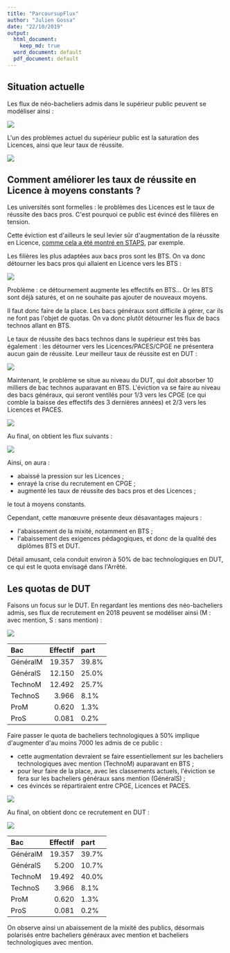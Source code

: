 ```yaml
---
title: "ParcoursupFlux"
author: "Julien Gossa"
date: "22/10/2019"
output:
  html_document: 
    keep_md: true
  word_document: default
  pdf_document: default
---
```







## Situation actuelle

Les flux de néo-bacheliers admis dans le supérieur public peuvent se modéliser ainsi :

![](parcoursupFlux_files/figure-html/flux.actuel-1.png)<!-- -->


L'un des problèmes actuel du supérieur public est la saturation des Licences, ainsi que leur taux de réussite.

![](parcoursupFlux_files/figure-html/flux.actuel.L-1.png)<!-- -->



## Comment améliorer les taux de réussite en Licence à moyens constants ?

Les universités sont formelles : le problèmes des Licences est le taux de réussite des bacs pros. C'est pourquoi ce public est évincé des filières en tension. 

Cette éviction est d'ailleurs le seul levier sûr d'augmentation de la réussite en Licence, [comme cela a été montré en STAPS](http://blog.educpros.fr/julien-gossa/2019/08/10/bilan-2018-2019-i-parcoursup-annee-2/), par exemple.

Les filières les plus adaptées aux bacs pros sont les BTS. On va donc détourner les bacs pros qui allaient en Licence vers les BTS :


![](parcoursupFlux_files/figure-html/flux.bts-1.png)<!-- -->

Problème : ce détournement augmente les effectifs en BTS... Or les BTS sont déjà saturés, et on ne souhaite pas ajouter de nouveaux moyens. 

Il faut donc faire de la place. Les bacs généraux sont difficile à gérer, car ils ne font pas l'objet de quotas. On va donc plutôt détourner les flux de bacs technos allant en BTS.

Le taux de réussite des bacs technos dans le supérieur est très bas également : les détourner vers les Licences/PACES/CPGE ne présentera aucun gain de réussite. Leur meilleur taux de réussite est en DUT :

![](parcoursupFlux_files/figure-html/flux.dut-1.png)<!-- -->

Maintenant, le problème se situe au niveau du DUT, qui doit absorber 10 milliers de bac technos auparavant en BTS. L'éviction va se faire au niveau des bacs généraux, qui seront ventilés pour 1/3 vers les CPGE (ce qui comble la baisse des effectifs des 3 dernières années) et 2/3 vers les Licences et PACES.

![](parcoursupFlux_files/figure-html/flux.aprèsdut-1.png)<!-- -->

Au final, on obtient les flux suivants :

![](parcoursupFlux_files/figure-html/flux.final-1.png)<!-- -->


Ainsi, on aura :

- abaissé la pression sur les Licences ;
- enrayé la crise du recrutement en CPGE ;
- augmenté les taux de réussite des bacs pros et des Licences ;

le tout à moyens constants. 

Cependant, cette manœuvre présente deux désavantages majeurs : 

- l'abaissement de la mixité, notamment en BTS ;
- l'abaissement des exigences pédagogiques, et donc de la qualité des diplômes BTS et DUT. 

Détail amusant, cela conduit environ à 50% de bac technologiques en DUT, ce qui est le quota envisagé dans l'Arrêté. 

## Les quotas de DUT




Faisons un focus sur le DUT. En regardant les mentions des néo-bacheliers admis, ses flux de recrutement en 2018 peuvent se modéliser ainsi (M : avec mention, S : sans mention) :


![](parcoursupFlux_files/figure-html/dut.actuel-1.png)<!-- -->

<table class="table" style="margin-left: auto; margin-right: auto;">
 <thead>
  <tr>
   <th style="text-align:left;"> Bac </th>
   <th style="text-align:right;"> Effectif </th>
   <th style="text-align:left;"> part </th>
  </tr>
 </thead>
<tbody>
  <tr>
   <td style="text-align:left;"> GénéralM </td>
   <td style="text-align:right;"> 19.357 </td>
   <td style="text-align:left;"> 39.8% </td>
  </tr>
  <tr>
   <td style="text-align:left;"> GénéralS </td>
   <td style="text-align:right;"> 12.150 </td>
   <td style="text-align:left;"> 25.0% </td>
  </tr>
  <tr>
   <td style="text-align:left;"> TechnoM </td>
   <td style="text-align:right;"> 12.492 </td>
   <td style="text-align:left;"> 25.7% </td>
  </tr>
  <tr>
   <td style="text-align:left;"> TechnoS </td>
   <td style="text-align:right;"> 3.966 </td>
   <td style="text-align:left;"> 8.1% </td>
  </tr>
  <tr>
   <td style="text-align:left;"> ProM </td>
   <td style="text-align:right;"> 0.620 </td>
   <td style="text-align:left;"> 1.3% </td>
  </tr>
  <tr>
   <td style="text-align:left;"> ProS </td>
   <td style="text-align:right;"> 0.081 </td>
   <td style="text-align:left;"> 0.2% </td>
  </tr>
</tbody>
</table>

Faire passer le quota de bacheliers technologiques à 50% implique d'augmenter d'au moins 7000 les admis de ce public : 

- cette augmentation devraient se faire essentiellement sur les bacheliers technologiques avec mention (TechnoM) auparavant en BTS ;
- pour leur faire de la place, avec les classements actuels, l'éviction se fera sur les bacheliers généraux sans mention (GénéralS) ;
- ces évincés se répartiraient entre CPGE, Licences et PACES.


![](parcoursupFlux_files/figure-html/dut.flux-1.png)<!-- -->

Au final, on obtient donc ce recrutement en DUT :

![](parcoursupFlux_files/figure-html/dut.futur-1.png)<!-- -->

<table class="table" style="margin-left: auto; margin-right: auto;">
 <thead>
  <tr>
   <th style="text-align:left;"> Bac </th>
   <th style="text-align:right;"> Effectif </th>
   <th style="text-align:left;"> part </th>
  </tr>
 </thead>
<tbody>
  <tr>
   <td style="text-align:left;"> GénéralM </td>
   <td style="text-align:right;"> 19.357 </td>
   <td style="text-align:left;"> 39.7% </td>
  </tr>
  <tr>
   <td style="text-align:left;"> GénéralS </td>
   <td style="text-align:right;"> 5.200 </td>
   <td style="text-align:left;"> 10.7% </td>
  </tr>
  <tr>
   <td style="text-align:left;"> TechnoM </td>
   <td style="text-align:right;"> 19.492 </td>
   <td style="text-align:left;"> 40.0% </td>
  </tr>
  <tr>
   <td style="text-align:left;"> TechnoS </td>
   <td style="text-align:right;"> 3.966 </td>
   <td style="text-align:left;"> 8.1% </td>
  </tr>
  <tr>
   <td style="text-align:left;"> ProM </td>
   <td style="text-align:right;"> 0.620 </td>
   <td style="text-align:left;"> 1.3% </td>
  </tr>
  <tr>
   <td style="text-align:left;"> ProS </td>
   <td style="text-align:right;"> 0.081 </td>
   <td style="text-align:left;"> 0.2% </td>
  </tr>
</tbody>
</table>

On observe ainsi un abaissement de la mixité des publics, désormais polarisés entre bacheliers généraux avec mention et bacheliers technologiques avec mention.



